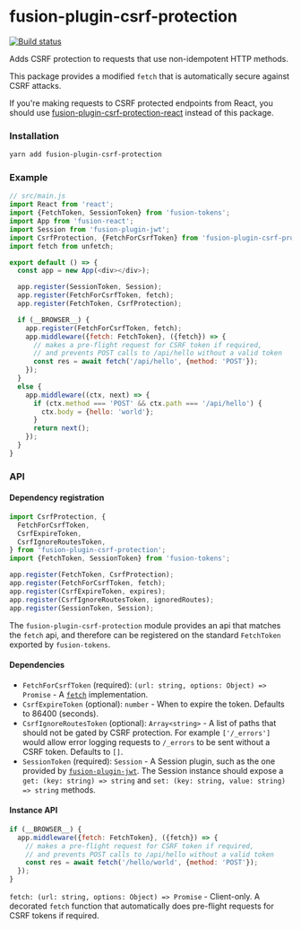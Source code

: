 # fusion-plugin-csrf-protection

[![Build status](https://badge.buildkite.com/3fef89529147193838107b8bf6a5e0cb9f1dc8d11502461920.svg?branch=master)](https://buildkite.com/uberopensource/fusion-plugin-csrf-protection)

Adds CSRF protection to requests that use non-idempotent HTTP methods.

This package provides a modified `fetch` that is automatically secure against CSRF attacks.

If you're making requests to CSRF protected endpoints from React, you should use [fusion-plugin-csrf-protection-react](https://github.com/fusionjs/fusion-plugin-csrf-protection-react) instead of this package.

### Installation

```sh
yarn add fusion-plugin-csrf-protection
```

### Example

```js
// src/main.js
import React from 'react';
import {FetchToken, SessionToken} from 'fusion-tokens';
import App from 'fusion-react';
import Session from 'fusion-plugin-jwt';
import CsrfProtection, {FetchForCsrfToken} from 'fusion-plugin-csrf-protection';
import fetch from unfetch;

export default () => {
  const app = new App(<div></div>);

  app.register(SessionToken, Session);
  app.register(FetchForCsrfToken, fetch);
  app.register(FetchToken, CsrfProtection);

  if (__BROWSER__) {
    app.register(FetchForCsrfToken, fetch);
    app.middleware({fetch: FetchToken}, ({fetch}) => {
      // makes a pre-flight request for CSRF token if required,
      // and prevents POST calls to /api/hello without a valid token
      const res = await fetch('/api/hello', {method: 'POST'});
    });
  }
  else {
    app.middleware((ctx, next) => {
      if (ctx.method === 'POST' && ctx.path === '/api/hello') {
        ctx.body = {hello: 'world'};
      }
      return next();
    });
  }
}
```

### API

#### Dependency registration

```js
import CsrfProtection, {
  FetchForCsrfToken,
  CsrfExpireToken,
  CsrfIgnoreRoutesToken,
} from 'fusion-plugin-csrf-protection';
import {FetchToken, SessionToken} from 'fusion-tokens';

app.register(FetchToken, CsrfProtection);
app.register(FetchForCsrfToken, fetch);
app.register(CsrfExpireToken, expires);
app.register(CsrfIgnoreRoutesToken, ignoredRoutes);
app.register(SessionToken, Session);
```

The `fusion-plugin-csrf-protection` module provides an api that matches the `fetch` api,
and therefore can be registered on the standard `FetchToken` exported by `fusion-tokens`.

#### Dependencies

* `FetchForCsrfToken` (required): `(url: string, options: Object) => Promise` - A [`fetch`](https://developer.mozilla.org/en-US/docs/Web/API/Fetch_API) implementation.
* `CsrfExpireToken` (optional): `number` - When to expire the token.  Defaults to 86400 (seconds).
* `CsrfIgnoreRoutesToken` (optional): `Array<string>` - A list of paths that should not be gated by CSRF protection. For example `['/_errors']` would allow error logging requests to `/_errors` to be sent without a CSRF token.  Defaults to `[]`.
* `SessionToken` (required): `Session` - A Session plugin, such as the one provided by [`fusion-plugin-jwt`](https://github.com/fusionjs/fusion-plugin-jwt).  The Session instance should expose a `get: (key: string) => string` and `set: (key: string, value: string) => string` methods.

#### Instance API

```js
if (__BROWSER__) {
  app.middleware({fetch: FetchToken}, ({fetch}) => {
    // makes a pre-flight request for CSRF token if required,
    // and prevents POST calls to /api/hello without a valid token
    const res = await fetch('/hello/world', {method: 'POST'});
  });
}
```

`fetch: (url: string, options: Object) => Promise` - Client-only. A decorated `fetch` function that automatically does pre-flight requests for CSRF tokens if required.
